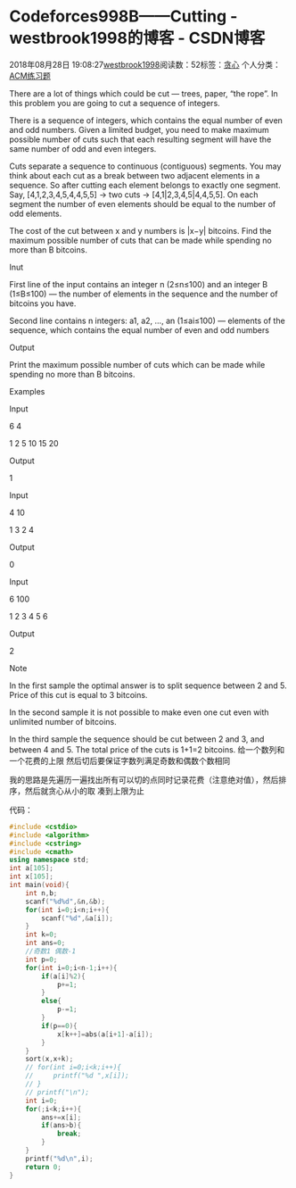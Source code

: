 # Codeforces998B——Cutting - westbrook1998的博客 - CSDN博客





2018年08月28日 19:08:27[westbrook1998](https://me.csdn.net/westbrook1998)阅读数：52标签：[贪心](https://so.csdn.net/so/search/s.do?q=贪心&t=blog)
个人分类：[ACM练习题](https://blog.csdn.net/westbrook1998/article/category/7652684)









> 
There are a lot of things which could be cut — trees, paper, “the rope”. In this problem you are going to cut a sequence of integers. 

  There is a sequence of integers, which contains the equal number of even and odd numbers. Given a limited budget, you need to make maximum possible number of cuts such that each resulting segment will have the same number of odd and even integers. 

  Cuts separate a sequence to continuous (contiguous) segments. You may think about each cut as a break between two adjacent elements in a sequence. So after cutting each element belongs to exactly one segment. Say, [4,1,2,3,4,5,4,4,5,5] → two cuts → [4,1|2,3,4,5|4,4,5,5]. On each segment the number of even elements should be equal to the number of odd elements. 

  The cost of the cut between x and y numbers is |x−y| bitcoins. Find the maximum possible number of cuts that can be made while spending no more than B bitcoins. 

  Inut 

  First line of the input contains an integer n (2≤n≤100) and an integer B (1≤B≤100) — the number of elements in the sequence and the number of bitcoins you have. 

  Second line contains n integers: a1, a2, …, an (1≤ai≤100) — elements of the sequence, which contains the equal number of even and odd numbers 

  Output 

  Print the maximum possible number of cuts which can be made while spending no more than B bitcoins. 

  Examples 

  Input 

  6 4 

  1 2 5 10 15 20 

  Output 

  1 

  Input 

  4 10 

  1 3 2 4 

  Output 

  0 

  Input 

  6 100 

  1 2 3 4 5 6 

  Output 

  2 

  Note 

  In the first sample the optimal answer is to split sequence between 2 and 5. Price of this cut is equal to 3 bitcoins. 

  In the second sample it is not possible to make even one cut even with unlimited number of bitcoins. 

  In the third sample the sequence should be cut between 2 and 3, and between 4 and 5. The total price of the cuts is 1+1=2 bitcoins.
给一个数列和一个花费的上限  然后切后要保证字数列满足奇数和偶数个数相同 

我的思路是先遍历一遍找出所有可以切的点同时记录花费（注意绝对值），然后排序，然后就贪心从小的取 凑到上限为止

代码：

```cpp
#include <cstdio>
#include <algorithm>
#include <cstring>
#include <cmath>
using namespace std;
int a[105];
int x[105];
int main(void){
    int n,b;
    scanf("%d%d",&n,&b);
    for(int i=0;i<n;i++){
        scanf("%d",&a[i]);
    }
    int k=0;
    int ans=0;
    //奇数1 偶数-1
    int p=0;
    for(int i=0;i<n-1;i++){
        if(a[i]%2){
            p+=1;
        }
        else{
            p-=1;
        }
        if(p==0){
            x[k++]=abs(a[i+1]-a[i]);
        }
    }
    sort(x,x+k);
    // for(int i=0;i<k;i++){
    //     printf("%d ",x[i]);
    // }
    // printf("\n");
    int i=0;
    for(;i<k;i++){
        ans+=x[i];
        if(ans>b){
            break;
        }
    }
    printf("%d\n",i);
    return 0;
}
```





